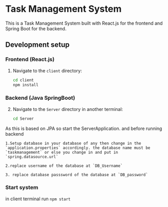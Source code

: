 # Task Management System

This is a Task Management System built with React.js for the frontend and Spring Boot for the backend.

## Development setup

### Frontend (React.js)

1. Navigate to the `client` directory:
   ```bash
   cd client
   npm install
### Backend (Java SpringBoot)
2. Navigate to the `Server` directory in another terminal:
   ```bash
   cd Server
As this is based on JPA so start the ServerApplication.
and before running backend 

    1.Setup database in your database of any then change in the `application.properties` accordingly. the database name must be `taskmanagement` or else you change in and put in `spring.datasource.url`

    2.replace username of the database at `DB_Username`

    3. replace database passsword of the database at `DB_password`
### Start system

in client terminal run `npm start` 

